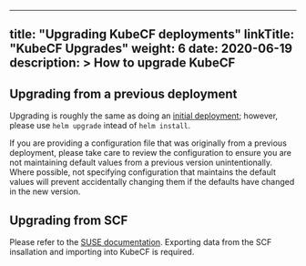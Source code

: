 
---
title: "Upgrading KubeCF deployments"
linkTitle: "KubeCF Upgrades"
weight: 6
date: 2020-06-19
description: >
  How to upgrade KubeCF
---

## Upgrading from a previous deployment

Upgrading is roughly the same as doing an [initial deployment]; however, please
use `helm upgrade` intead of `helm install`.

If you are providing a configuration file that was originally from a previous
deployment, please take care to review the configuration to ensure you are not
maintaining default values from a previous version unintentionally.  Where
possible, not specifying configuration that maintains the default values will
prevent accidentally changing them if the defaults have changed in the new
version.

[initial deployment]: /docs/getting-started/kubernetes-deploy/

## Upgrading from SCF

Please refer to the [SUSE documentation].  Exporting data from the SCF
insallation and importing into KubeCF is required.

[SUSE documentation]: https://documentation.suse.com/suse-cap/2.0/html/cap-guides/cha-cap-upgrade.html
